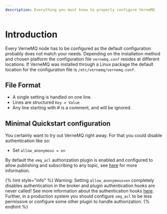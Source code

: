 ```yaml
---
description: Everything you must know to properly configure VerneMQ
---
```


# Introduction

Every VerneMQ node has to be configured as the default configuration probably does not match your needs. Depending on the installation method and chosen platform the configuration file `vernemq.conf` resides at different locations. If VerneMQ was installed through a Linux package the default location for the configuration file is `/etc/vernemq/vernemq.conf`.

## File Format

* A single setting is handled on one line.
* Lines are structured `Key = Value`
* Any line starting with \# is a comment, and will be ignored.

## Minimal Quickstart configuration

You certainly want to try out VerneMQ right away. For that you could disable authentication like so:

* Set `allow_anonymous = on`

By default the `vmq_acl` authorization plugin is enabled and configured to allow publishing and subscribing to any topic, see [here](file-auth.md##authorization) for more information.

{% hint style="info" %}
Warning: Setting `allow_anonymous=on` completely disables authentication in the broker and plugin authentication hooks are never called! See more information about the authentication hooks [here](../plugin-development/sessionlifecycle.md#auth_on_register-and-auth_on_register_m5). Further, in a production system you should configure `vmq_acl` to be less permissive or configure some other plugin to handle authorization.
{% endhint %}

